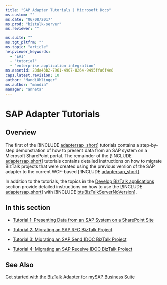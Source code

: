 ```yaml
---
title: "SAP Adapter Tutorials | Microsoft Docs"
ms.custom: ""
ms.date: "06/08/2017"
ms.prod: "biztalk-server"
ms.reviewer: ""

ms.suite: ""
ms.tgt_pltfrm: ""
ms.topic: "article"
helpviewer_keywords: 
  - "EAI"
  - "tutorial"
  - "enterprise application integration"
ms.assetid: 28da43b2-7961-4907-8264-9495ffa6f4e8
caps.latest.revision: 10
author: "MandiOhlinger"
ms.author: "mandia"
manager: "anneta"
---
```

# SAP Adapter Tutorials
## Overview
The first of the [!INCLUDE [adaptersap_short](../../includes/adaptersap-short-md.md)] tutorials contains a step-by-step demonstration of how to present data from an SAP system on a Microsoft SharePoint portal. The remainder of the [!INCLUDE [adaptersap_short](../../includes/adaptersap-short-md.md)] tutorials contains detailed instructions on how to migrate BizTalk projects that were created using the previous version of the SAP adapter to the current WCF-based [!INCLUDE [adaptersap_short](../../includes/adaptersap-short-md.md)].  
  
 In addition to the tutorials, the topics in the [Develop BizTalk applications](../../adapters-and-accelerators/adapter-sap/develop-biztalk-applications-using-the-sap-adapter.md) section provide detailed instructions on how to use the [!INCLUDE [adaptersap_short](../../includes/adaptersap-short-md.md)] with [!INCLUDE [btsBizTalkServerNoVersion](../../includes/btsbiztalkservernoversion-md.md)].  
  
## In this section  
  
-   [Tutorial 1: Presenting Data from an SAP System on a SharePoint Site](../../adapters-and-accelerators/adapter-sap/tutorial-1-presenting-data-from-an-sap-system-on-a-sharepoint-site.md)  
  
-   [Tutorial 2: Migrating an SAP RFC BizTalk Project](../../adapters-and-accelerators/adapter-sap/tutorial-2-migrating-an-sap-rfc-biztalk-project.md)  
  
-   [Tutorial 3: Migrating an SAP Send IDOC BizTalk Project](../../adapters-and-accelerators/adapter-sap/tutorial-3-migrating-an-sap-send-idoc-biztalk-project.md)  
  
-   [Tutorial 4: Migrating an SAP Receive IDOC BizTalk Project](../../adapters-and-accelerators/adapter-sap/tutorial-4-migrating-an-sap-receive-idoc-biztalk-project.md)  
  
## See Also  
[Get started with the BizTalk Adapter for mySAP Business Suite](../../adapters-and-accelerators/adapter-sap/get-started-with-the-biztalk-adapter-for-mysap-business-suite.md)